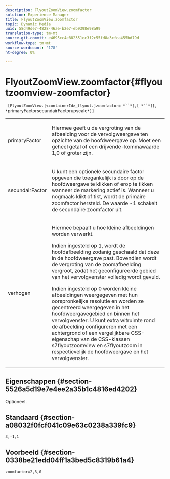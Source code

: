 ```yaml
---
description: FlyoutZoomView.zoomfactor
solution: Experience Manager
title: FlyoutZoomView.zoomfactor
topic: Dynamic Media
uuid: 58d49de7-4828-46ae-b2e7-eb9398e98a99
translation-type: tm+mt
source-git-commit: e4695cc4e882351ec3f2c55fd8a3cfca455bd79d
workflow-type: tm+mt
source-wordcount: '178'
ht-degree: 0%

---
```



# FlyoutZoomView.zoomfactor{#flyoutzoomview-zoomfactor}

` [FlyoutZoomView.|<containerId>_flyout.]zoomfactor= *``*[,[ *``*][, *`primaryFactorsecundairFactorupscale`*]]`

<table id="table_9B98C97485DD4DEB8A6ECBCE8DF6B886"> 
 <tbody> 
  <tr> 
   <td colname="col1"> <p> <span class="codeph"> <span class="varname"> primaryFactor</span> </span> </p> </td> 
   <td colname="col2"> <p> Hiermee geeft u de vergroting van de afbeelding voor de vervolgweergave ten opzichte van de hoofdweergave op. Moet een geheel getal of een drijvende-kommawaarde <span class="codeph"> 1,0</span> of groter zijn. </p> </td> 
  </tr> 
  <tr> 
   <td colname="col1"> <p> <span class="codeph"> <span class="varname"> secundairFactor</span> </span> </p> </td> 
   <td colname="col2"> <p> U kunt een optionele secundaire factor opgeven die toegankelijk is door op de hoofdweergave te klikken of erop te tikken wanneer de markering actief is. Wanneer u nogmaals klikt of tikt, wordt de primaire zoomfactor hersteld. De waarde <span class="codeph"> -1</span> schakelt de secundaire zoomfactor uit. </p> </td> 
  </tr> 
  <tr> 
   <td colname="col1"> <p><span class="codeph"><span class="varname"> verhogen</span></span> </p> </td> 
   <td colname="col2"> <p>Hiermee bepaalt u hoe kleine afbeeldingen worden verwerkt. </p> <p>Indien ingesteld op <span class="codeph"> 1</span>, wordt de hoofdafbeelding zodanig geschaald dat deze in de hoofdweergave past. Bovendien wordt de vergroting van de zoomafbeelding vergroot, zodat het geconfigureerde gebied van het vervolgvenster volledig wordt gevuld. </p> <p>Indien ingesteld op <span class="codeph"> 0</span> worden kleine afbeeldingen weergegeven met hun oorspronkelijke resolutie en worden ze gecentreerd weergegeven in het hoofdweergavegebied en binnen het vervolgvenster. U kunt extra witruimte rond de afbeelding configureren met een achtergrond of een vergelijkbare CSS-eigenschap van de CSS-klassen <span class="codeph"> s7flyoutzoomview</span> en <span class="codeph"> s7flyoutzoom</span> in respectievelijk de hoofdweergave en het vervolgvenster. </p> </td> 
  </tr> 
 </tbody> 
</table>

## Eigenschappen {#section-5526a5d19e7e4ee2a35b1c4816ed4202}

Optioneel.

## Standaard {#section-a08032f0fcf041c09e63c0238a339fc9}

`3,-1,1`

## Voorbeeld {#section-0338be21edd04ff1a3bed5c8319b61a4}

`zoomfactor=2,3,0`
